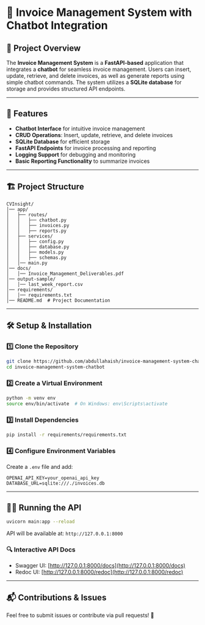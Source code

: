 # 📄 Invoice Management System with Chatbot Integration

## 📌 Project Overview
The **Invoice Management System** is a **FastAPI-based** application that integrates a **chatbot** for seamless invoice management. Users can insert, update, retrieve, and delete invoices, as well as generate reports using simple chatbot commands. The system utilizes a **SQLite database** for storage and provides structured API endpoints.

---

## 🚀 Features
- **Chatbot Interface** for intuitive invoice management
- **CRUD Operations**: Insert, update, retrieve, and delete invoices
- **SQLite Database** for efficient storage
- **FastAPI Endpoints** for invoice processing and reporting
- **Logging Support** for debugging and monitoring
- **Basic Reporting Functionality** to summarize invoices

---

## 🏗️ Project Structure
```
CVInsight/
│── app/
│   ├── routes/
│   │   ├── chatbot.py
│   │   ├── invoices.py
│   │   ├── reports.py
│   ├── services/
│   │   ├── config.py
│   │   ├── database.py
│   │   ├── models.py
│   │   ├── schemas.py
│   │── main.py
│── docs/
│   │── Invoice_Management_Deliverables.pdf
│── output-sample/
│   │── last_week_report.csv
│── requirements/
│   │── requirements.txt
│── README.md  # Project Documentation
```

---

## 🛠️ Setup & Installation
### 1️⃣ Clone the Repository
```bash
git clone https://github.com/abdullahaish/invoice-management-system-chatbot.git
cd invoice-management-system-chatbot
```

### 2️⃣ Create a Virtual Environment
```bash
python -m venv env
source env/bin/activate  # On Windows: env\Scripts\activate
```

### 3️⃣ Install Dependencies
```bash
pip install -r requirements/requirements.txt
```

### 4️⃣ Configure Environment Variables
Create a `.env` file and add:
```
OPENAI_API_KEY=your_openai_api_key
DATABASE_URL=sqlite:///./invoices.db
```

---

## 🏃‍♂️ Running the API
```bash
uvicorn main:app --reload
```
API will be available at: `http://127.0.0.1:8000`

### 🔍 Interactive API Docs
- Swagger UI: [http://127.0.0.1:8000/docs](http://127.0.0.1:8000/docs)
- Redoc UI: [http://127.0.0.1:8000/redoc](http://127.0.0.1:8000/redoc)

---

## 📬 Contributions & Issues
Feel free to submit issues or contribute via pull requests! 🚀
